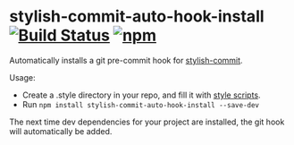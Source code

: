 stylish-commit-auto-hook-install [![Build Status](https://travis-ci.org/electronifie/stylish-commit-auto-hook-install.svg)](https://travis-ci.org/electronifie/stylish-commit-auto-hook-install) [![npm](https://img.shields.io/npm/v/stylish-commit-auto-hook-install.svg)](https://www.npmjs.com/package/stylish-commit-auto-hook-install)
================================

Automatically installs a git pre-commit hook for [stylish-commit](https://github.com/electronifie/stylish-commit).

Usage:
 - Create a .style directory in your repo, and fill it with [style scripts](https://github.com/electronifie/stylish-commit).
 - Run `npm install stylish-commit-auto-hook-install --save-dev`

 The next time dev dependencies for your project are installed, the git hook will automatically be added.
